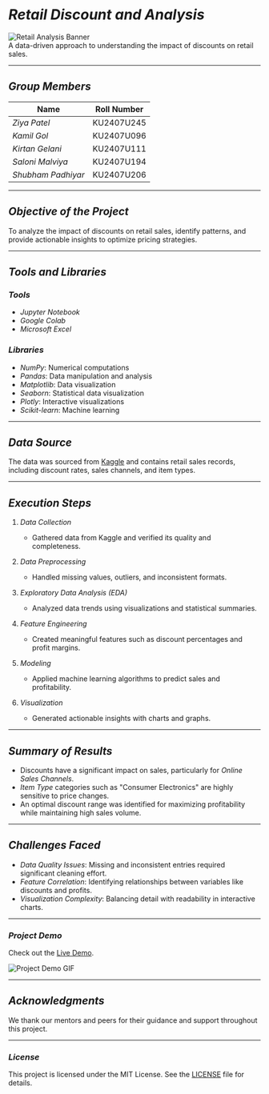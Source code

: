# *Retail Discount and Analysis*

![Retail Analysis Banner](https://via.placeholder.com/1000x200?text=Retail+Discount+and+Analysis)  
A data-driven approach to understanding the impact of discounts on retail sales.

---

## *Group Members*  
| Name                | Roll Number  |
|---------------------|--------------|
| *Ziya Patel*      | KU2407U245   |
| *Kamil Gol*       | KU2407U096   |
| *Kirtan Gelani*   | KU2407U111   |
| *Saloni Malviya*  | KU2407U194   |
| *Shubham Padhiyar*| KU2407U206   |

---

## *Objective of the Project*
To analyze the impact of discounts on retail sales, identify patterns, and provide actionable insights to optimize pricing strategies.

---

## *Tools and Libraries*

### *Tools*
- *Jupyter Notebook*  
- *Google Colab*  
- *Microsoft Excel*  

### *Libraries*
- *NumPy*: Numerical computations  
- *Pandas*: Data manipulation and analysis  
- *Matplotlib*: Data visualization  
- *Seaborn*: Statistical data visualization  
- *Plotly*: Interactive visualizations  
- *Scikit-learn*: Machine learning  

---

## *Data Source*
The data was sourced from [Kaggle](https://www.kaggle.com) and contains retail sales records, including discount rates, sales channels, and item types.

---

## *Execution Steps*

1. *Data Collection*  
   - Gathered data from Kaggle and verified its quality and completeness.

2. *Data Preprocessing*  
   - Handled missing values, outliers, and inconsistent formats.

3. *Exploratory Data Analysis (EDA)*  
   - Analyzed data trends using visualizations and statistical summaries.

4. *Feature Engineering*  
   - Created meaningful features such as discount percentages and profit margins.

5. *Modeling*  
   - Applied machine learning algorithms to predict sales and profitability.

6. *Visualization*  
   - Generated actionable insights with charts and graphs.

---

## *Summary of Results*
- Discounts have a significant impact on sales, particularly for *Online Sales Channels*.
- *Item Type* categories such as "Consumer Electronics" are highly sensitive to price changes.
- An optimal discount range was identified for maximizing profitability while maintaining high sales volume.

---

## *Challenges Faced*
- *Data Quality Issues*: Missing and inconsistent entries required significant cleaning effort.
- *Feature Correlation*: Identifying relationships between variables like discounts and profits.
- *Visualization Complexity*: Balancing detail with readability in interactive charts.

---

### *Project Demo*
Check out the [Live Demo](https://your-demo-link.com).  

![Project Demo GIF](https://via.placeholder.com/800x400?text=Demo+GIF)

---

## *Acknowledgments*
We thank our mentors and peers for their guidance and support throughout this project.

---

### *License*
This project is licensed under the MIT License. See the [LICENSE](LICENSE.md) file for details.
